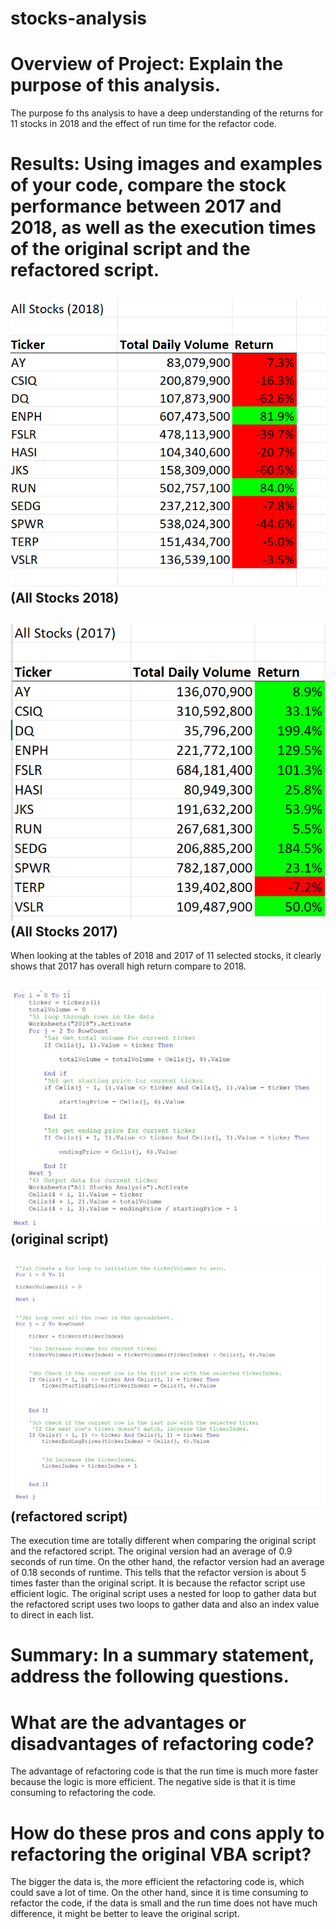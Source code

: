 # stocks-analysis

# Overview of Project: Explain the purpose of this analysis.
The purpose fo ths analysis to have a deep understanding of the returns for 11 stocks in 2018 and the effect of run time for the refactor code.

# Results: Using images and examples of your code, compare the stock performance between 2017 and 2018, as well as the execution times of the original script and the refactored script.
<img src="https://github.com/shawnkitagawa/stocks-analysis/blob/main/data%20stocks%201.png"/>   (All Stocks 2018)
-----------------------------------------------------------
<img src="https://github.com/shawnkitagawa/stocks-analysis/blob/main/data%202.png" />    (All Stocks 2017)
-------------------------------------------------------------------------------------

When looking at the tables of 2018 and 2017 of 11 selected stocks, it clearly shows that 2017 has overall high return compare to 2018.



<img src="https://github.com/shawnkitagawa/stocks-analysis/blob/main/nested%20for%20loop.png"/>   (original script)
-------------------------------------------------------------------------------------
<img src="https://github.com/shawnkitagawa/stocks-analysis/blob/main/two%20for%20loops.png"/>   (refactored script)
-------------------------------------------------------------------------------------

The execution time are totally different when comparing the original script and the refactored script. The original version had an average of 0.9 seconds of run time. On the other hand, the refactor version had an average of 0.18 seconds of runtime. This tells that the refactor version is about 5 times faster than the original script. It is because the refactor script use efficient logic. The original script uses a nested for loop to gather data but the refactored script uses two loops to gather data and also an index value to direct in each list. 

# Summary: In a summary statement, address the following questions.

# What are the advantages or disadvantages of refactoring code?
The advantage of refactoring code is that the run time is much more faster because the logic is more efficient. The negative side is that it is time consuming to refactoring the code. 

# How do these pros and cons apply to refactoring the original VBA script?
The bigger the data is, the more efficient the refactoring code is, which could save a lot of time. On the other hand, since it is time consuming to refactor the code, if the data is small and the run time does not have much difference, it might be better to leave the original script.
